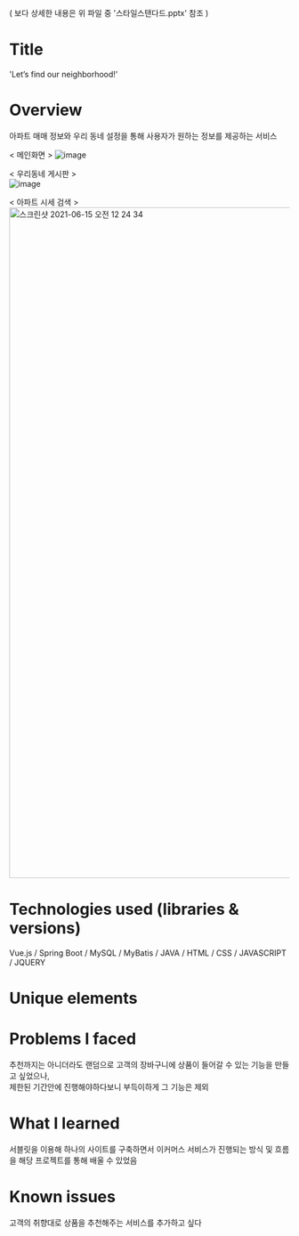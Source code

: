 ( 보다 상세한 내용은 위 파일 중 '스타일스탠다드.pptx' 참조 )

# Title

'Let’s find our neighborhood!' 


# Overview

아파트 매매 정보와 우리 동네 설정을 통해 사용자가 원하는 정보를 제공하는 서비스

< 메인화면 >
![image](https://user-images.githubusercontent.com/68534487/121917281-edd2a100-cd6f-11eb-9422-52561fe3b145.png)


< 우리동네 게시판 >
<br>
![image](https://user-images.githubusercontent.com/68534487/121917375-03e06180-cd70-11eb-97db-ceaeb8960e31.png)

< 아파트 시세 검색 >
<img width="1206" alt="스크린샷 2021-06-15 오전 12 24 34" src="https://user-images.githubusercontent.com/68534487/121917413-10fd5080-cd70-11eb-8037-bf6023a50274.png">

# Technologies used (libraries & versions)

Vue.js / Spring Boot / MySQL / MyBatis / JAVA / HTML / CSS / JAVASCRIPT / JQUERY 

# Unique elements


# Problems I faced

추천까지는 아니더라도 랜덤으로 고객의 장바구니에 상품이 들어갈 수 있는 기능을 만들고 싶었으나, 
<br>제한된 기간안에 진행해야하다보니 부득이하게 그 기능은 제외

# What I learned

서블릿을 이용해 하나의 사이트를 구축하면서 이커머스 서비스가 진행되는 방식 및 흐름을 해당 프로젝트를 통해 배울 수 있었음

# Known issues

고객의 취향대로 상품을 추천해주는 서비스를 추가하고 싶다

